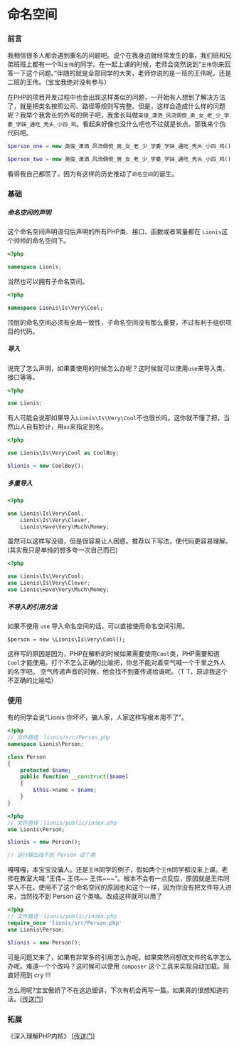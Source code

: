 # 命名空间

### 前言
我相信很多人都会遇到重名的问题吧。说个在我身边就经常发生的事，我们班和兄弟班班上都有一个叫`王伟`的同学。在一起上课的时候，老师会突然说到“`王伟`你来回答一下这个问题。”伴随的就是全部同学的大笑，老师你说的是一班的王伟呢，还是二班的王伟。（宝宝我绝对没有参与）

在PHP的项目开发过程中也会出现这样类似的问题，一开始有人想到了解决方法了，就是把类名按照公司、路径等规则写完整。但是，这样会造成什么样的问题呢？我举个我舍长的外号的例子吧，我舍长叫做`英俊_潇洒_风流倜傥_男_女_老_少_学委_学妹_通吃_秃头_小四_鸡`。看起来好像也没什么吧也不过就是长点。那我来个伪代码吧。

```php
$person_one = new 英俊_潇洒_风流倜傥_男_女_老_少_学委_学妹_通吃_秃头_小四_鸡();

$person_two = new 英俊_潇洒_风流倜傥_男_女_老_少_学委_学妹_通吃_秃头_小四_鸡();
```
看得我自己都慌了。因为有这样的历史推动了`命名空间`的诞生。

### 基础


##### 命名空间的声明
这个命名空间声明语句后声明的所有PHP类、接口、函数或者常量都在 `Lionis`这个帅帅的命名空间下。
```php
<?php

namespace Lionis;

```
当然也可以拥有子命名空间。
```php
<?php

namespace Lionis\Is\Very\Cool;

```
顶层的命名空间必须有全局一致性，子命名空间没有那么重要，不过有利于组织项目的代码。


##### 导入
说完了怎么声明，如果要使用的时候怎么办呢？这时候就可以使用`use`来导入类、接口等等。
```php
<?php 

use Lionis;
```
有人可能会说那如果导入`Lionis\Is\Very\Cool`不也很长吗。这你就不懂了把，当然山人自有妙计，用`as`来指定别名。
```php
<?php

use Lionis\Is\Very\Cool as CoolBoy;

$lionis = new CoolBoy();
```


##### 多重导入
```php
<?php

use Lionis\Is\Very\Cool,
	Lionis\Is\Very\Clever,
	Lionis\Have\Very\Much\Momey;

```
虽然可以这样写没错，但是很容易让人困惑。推荐以下写法，使代码更容易理解。(其实我只是单纯的想多夸一次自己而已)
```php
<?php

use Lionis\Is\Very\Cool;
use	Lionis\Is\Very\Clever;
use	Lionis\Have\Very\Much\Momey;

```

##### 不导入的引用方法
如果不使用 `use` 导入命名空间的话，可以直接使用命名空间引用。
```
$person = new \Lionis\Is\Very\Cool();
```
这样写的原因是因为，PHP在解析的时候如果需要使用`Cool`类，PHP需要知道`Cool`才能使用。打个不怎么正确的比喻把，你总不能对着空气喊一个千里之外人的名字吧。 空气传递声音的时候，他会找不到要传递给谁呢。（T T，原谅我这个不正确的比喻哈）

### 使用
有的同学会说“Lionis 你坏坏，骗人家，人家这样写根本用不了”。

```php
<?php
// 文件路径：lionis/src/Person.php
namespace Lionis\Person;

class Person
{
	protected $name;
	public function __construct($name)
	{
		$this->name = $name;
	}
}
```
```php
<?php 
// 文件路径：lionis/public/index.php
use Lionis\Person;

$lionis = new Person();

// 运行输出找不到 Person 这个类
```
嘎嘎嘎，本宝宝没骗人。还是`王伟`同学的例子，假如两个`王伟`同学都没来上课。老师在教室大喊:“王伟~ 王伟~~ 王伟~~~”。根本不会有一点反应，原因就是王伟同学人不在。使用不了这个命名空间的原因也和这个一样，因为你没有把文件导入进来，当然找不到 Person 这个类咯。改成这样就可以用了
```php
<?php 
// 文件路径：lionis/public/index.php
require_once 'lionis/src/Person.php'
use Lionis\Person;

$lionis = new Person();
```
可是问题又来了，如果有非常多的引用怎么办呢。如果突然间想改文件的名字怎么办呢。难道一个个改吗？这时候可以使用 `composer` 这个工具来实现自动加载。简直好用到 cry !!!

怎么用呢?宝宝傲娇了不在这边细讲，下次有机会再写一篇。如果真的很想知道的话。[[传送门](http://docs.phpcomposer.com/01-basic-usage.html#Autoloading)]

### 拓展
《深入理解PHP内核》 [[传送门](http://www.php-internals.com/book/?p=chapt05/05-08-class-namespace)]
